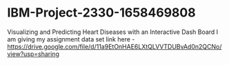 # IBM-Project-2330-1658469808
Visualizing and Predicting Heart Diseases with an Interactive Dash Board
I am giving my assignment data set link here - https://drive.google.com/file/d/11a9EtOnHAE6LXtQLVVTDUBvAd0n2QCNo/view?usp=sharing 
